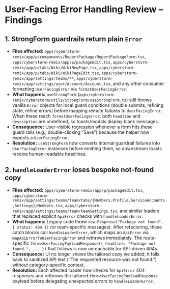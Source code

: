 # User-Facing Error Handling Review – Findings

## 1. StrongForm guardrails return plain `Error`
- **Files affected:** `apps/cyberstorm-remix/app/p/components/ReportPackage/ReportPackageForm.tsx`, `apps/cyberstorm-remix/app/p/packageEdit.tsx`, `apps/cyberstorm-remix/app/p/tabs/Wiki/WikiNewPage.tsx`, `apps/cyberstorm-remix/app/p/tabs/Wiki/WikiPageEdit.tsx`, `apps/cyberstorm-remix/app/settings/teams/**`, `apps/cyberstorm-remix/app/settings/user/Account/Account.tsx`, and any other consumer formatting `UserFacingError` via `formatUserFacingError`.
- **What happens:** `useStrongForm` (`apps/cyberstorm-remix/cyberstorm/utils/StrongForm/useStrongForm.ts`) still throws vanilla `Error` objects for local guard conditions (double submits, refining state, refine errors) before mapping remote failures to `UserFacingError`. When these reach `formatUserFacingError`, both `headline` and `description` are undefined, so toasts/modals display blank messages.
- **Consequence:** User-visible regression whenever a form hits those guard rails (e.g., double-clicking “Save”) because the helper now expects a `UserFacingError`.
- **Resolution:** `useStrongForm` now converts internal guardrail failures into `UserFacingError` instances before emitting them, so downstream toasts receive human-readable headlines.

## 2. `handleLoaderError` loses bespoke not-found copy
- **Files affected:** `apps/cyberstorm-remix/app/p/packageEdit.tsx`, `apps/cyberstorm-remix/app/settings/teams/team/tabs/{Members,Profile,ServiceAccounts,Settings}/Members.tsx`, `apps/cyberstorm-remix/app/settings/teams/team/teamSettings.tsx`, and similar loaders that replaced explicit `ApiError` checks with `handleLoaderError`.
- **What happens:** Legacy code threw `new Response("Package not found", { status: 404 })` (or team-specific messages). After refactoring, these catch blocks call `handleLoaderError`, which maps an `ApiError` via `mapApiErrorToUserFacingError` and rethrows immediately. The route-specific `throwUserFacingPayloadResponse({ headline: "Package not found.", ... })` that follows is now unreachable for API-driven 404s.
- **Consequence:** UI no longer shows the tailored copy we added; it falls back to sanitized API text (“The requested resource was not found.”) without category-specific context.
- **Resolution:** Each affected loader now checks for `ApiError` 404 responses and rethrows the tailored `throwUserFacingPayloadResponse` payload before delegating unexpected errors to `handleLoaderError`.
